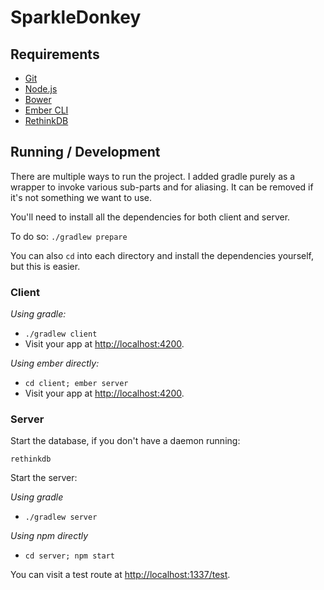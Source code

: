 # SparkleDonkey

## Requirements

* [Git](http://git-scm.com/)
* [Node.js](http://nodejs.org/)
* [Bower](http://bower.io/)
* [Ember CLI](http://ember-cli.com/)
* [RethinkDB](https://rethinkdb.com/)


## Running / Development

There are multiple ways to run the project.
I added gradle purely as a wrapper to invoke various sub-parts and for aliasing. It can be removed if it's not something we want to use.


You'll need to install all the dependencies for both client and server.

To do so: `./gradlew prepare`

You can also `cd` into each directory and install the dependencies yourself, but this is easier.


### Client

*Using gradle:*

* `./gradlew client`
* Visit your app at [http://localhost:4200](http://localhost:4200).

*Using ember directly:*

* `cd client; ember server`
* Visit your app at [http://localhost:4200](http://localhost:4200).

### Server

Start the database, if you don't have a daemon running:

`rethinkdb`

Start the server:

*Using gradle*

* `./gradlew server`

*Using npm directly*

* `cd server; npm start`

You can visit a test route at [http://localhost:1337/test](http://localhost:1337/test).
